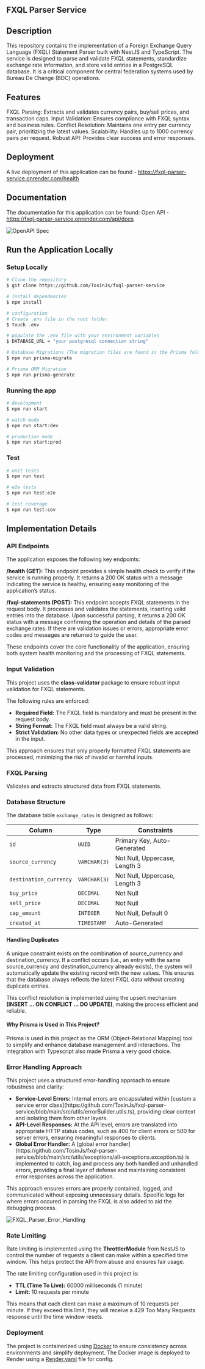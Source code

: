 ## FXQL Parser Service

## Description

This repository contains the implementation of a Foreign Exchange Query Language (FXQL) Statement Parser built with NestJS and TypeScript. The service is designed to parse and validate FXQL statements, standardize exchange rate information, and store valid entries in a PostgreSQL database. It is a critical component for central federation systems used by Bureau De Change (BDC) operations.

## Features
FXQL Parsing: Extracts and validates currency pairs, buy/sell prices, and transaction caps.
Input Validation: Ensures compliance with FXQL syntax and business rules.
Conflict Resolution: Maintains one entry per currency pair, prioritizing the latest values.
Scalability: Handles up to 1000 currency pairs per request.
Robust API: Provides clear success and error responses.

## Deployment
A live deployment of this application can be found - https://fxql-parser-service.onrender.com/health

## Documentation
The documentation for this application can be found:
Open API - https://fxql-parser-service.onrender.com/api/docs

![OpenAPI Spec](https://github.com/user-attachments/assets/ecd56863-2878-4b7b-b411-32525f0ed2e3)

## Run the Application Locally

### Setup Locally

```bash
# Clone the repository
$ git clone https://github.com/TosinJs/fxql-parser-service

# Install dependencies
$ npm install

# configuration 
# Create .env file in the root folder
$ touch .env

# populate the .env file with your environment variables
$ DATABASE_URL = "your postgresql connection string"

# Database Migrations (The migration files are found in the Prisma folder)
$ npm run prisma-migrate

# Prisma ORM Migration 
$ npm run prisma-generate
```

### Running the app

```bash
# development
$ npm run start

# watch mode
$ npm run start:dev

# production mode
$ npm run start:prod
```

### Test

```bash
# unit tests
$ npm run test

# e2e tests
$ npm run test:e2e

# test coverage
$ npm run test:cov
```

## Implementation Details

### API Endpoints
The application exposes the following key endpoints:

<strong>/health (GET):</strong>
This endpoint provides a simple health check to verify if the service is running properly. It returns a 200 OK status with a message indicating the service is healthy, ensuring easy monitoring of the application’s status.

<strong>/fxql-statements (POST):</strong>
This endpoint accepts FXQL statements in the request body. It processes and validates the statements, inserting valid entries into the database. Upon successful parsing, it returns a 200 OK status with a message confirming the operation and details of the parsed exchange rates. If there are validation issues or errors, appropriate error codes and messages are returned to guide the user.

These endpoints cover the core functionality of the application, ensuring both system health monitoring and the processing of FXQL statements.

### Input Validation

<p>This project uses the <strong>class-validator</strong> package to ensure robust input validation for FXQL statements.</p>
<p>The following rules are enforced:</p>
<ul>
  <li><strong>Required Field:</strong> The FXQL field is mandatory and must be present in the request body.</li>
  <li><strong>String Format:</strong> The FXQL field must always be a valid string.</li>
  <li><strong>Strict Validation:</strong> No other data types or unexpected fields are accepted in the input.</li>
</ul>

<p>This approach ensures that only properly formatted FXQL statements are processed, minimizing the risk of invalid or harmful inputs.</p>

### FXQL Parsing

<p>Validates and extracts structured data from FXQL statements.</p>

### Database Structure

The database table `exchange_rates` is designed as follows:  

| **Column**            | **Type**    | **Constraints**                          |  
|-----------------------|-------------|------------------------------------------|  
| `id`                  | `UUID`      | Primary Key, Auto-Generated              |  
| `source_currency`     | `VARCHAR(3)`| Not Null, Uppercase, Length 3            |  
| `destination_currency`| `VARCHAR(3)`| Not Null, Uppercase, Length 3            |     
| `buy_price`           | `DECIMAL`   | Not Null                                 |  
| `sell_price`          | `DECIMAL`   | Not Null                                 |  
| `cap_amount`          | `INTEGER`   | Not Null, Default 0                      |  
| `created_at`          | `TIMESTAMP` | Auto-Generated                           |  

#### Handling Duplicates

A unique constraint exists on the combination of source_currency and destination_currency. If a conflict occurs (i.e., an entry with the same source_currency and destination_currency already exists), the system will automatically update the existing record with the new values. This ensures that the database always reflects the latest FXQL data without creating duplicate entries.

This conflict resolution is implemented using the upsert mechanism <strong>(INSERT ... ON CONFLICT ... DO UPDATE)</strong>, making the process efficient and reliable.

#### Why Prisma is Used in This Project?

Prisma is used in this project as the ORM (Object-Relational Mapping) tool to simplify and enhance database management and interactions. The integration with Typescript also made Prisma a very good choice.

### Error Handling Approach

This project uses a structured error-handling approach to ensure robustness and clarity:

<ul>
  <li><strong>Service-Level Errors:</strong> Internal errors are encapsulated within [custom a service error class](https://github.com/TosinJs/fxql-parser-service/blob/main/src/utils/errorBuilder.utils.ts), providing clear context and isolating them from other layers.</li>
  <li><strong>API-Level Responses:</strong> At the API level, errors are translated into appropriate HTTP status codes, such as 400 for client errors or 500 for server errors, ensuring meaningful responses to clients.</li>
  <li><strong>Global Error Handler:</strong> A [global error handler](https://github.com/TosinJs/fxql-parser-service/blob/main/src/utils/exceptions/all-exceptions.exception.ts) is implemented to catch, log and process any both handled and unhandled errors, providing a final layer of defense and maintaining consistent error responses across the application.</li>
</ul>

This approach ensures errors are properly contained, logged, and communicated without exposing unnecessary details. Specific logs for where errors occured in parsing the FXQL is also added to aid the debugging process.

![FXQL_Parser_Error_Handling](https://github.com/user-attachments/assets/23c7d414-8c3f-4837-b1f7-d134988070a4)

### Rate Limiting

Rate limiting is implemented using the <strong>ThrottlerModule</strong> from NestJS to control the number of requests a client can make within a specified time window. This helps protect the API from abuse and ensures fair usage.

The rate limiting configuration used in this project is:
<ul>
  <li><strong>TTL (Time To Live):</strong> 60000 milliseconds (1 minute)</li>
  <li><strong>Limit:</strong> 10 requests per minute</li>
</ul>

This means that each client can make a maximum of 10 requests per minute. If they exceed this limit, they will receive a 429 Too Many Requests response until the time window resets.

### Deployment

The project is containerized using [Docker](https://github.com/TosinJs/fxql-parser-service/blob/main/Dockerfile) to ensure consistency across environments and simplify deployment. The Docker image is deployed to Render using a [Render.yaml](https://github.com/TosinJs/fxql-parser-service/blob/main/render.yaml) file for config.